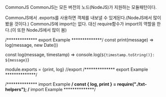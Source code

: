 CommonJS
CommonJS는 모든 버전의 노드(NodeJS)가 지원하는 모듈패턴이다.

CommonJS에서 .exports를 사용하면 객체를 내보낼 수 있게된다.(NodeJS에서 많이 봤을 것이다.)
CommonJS에 import는 없다. 대신 require함수가 import의 역할을 한다.(이 또한 NodeJS에서 많이 봄)

/************** export Example **************/
  const print(message) => log(message, new Date())

  const log(message, timestamp) =>
  console.log(`${timestamp.toString()}: ${message}`}

  module.exports = {print, log} //export
/************** export Example **************/

/************** import Example **************/
  const { log, print } = require("./txt-helpers");
/************** import Example **************/